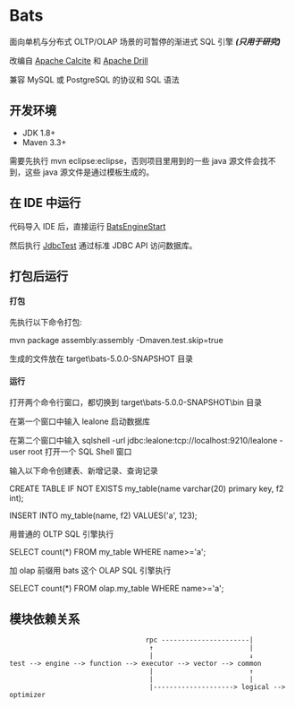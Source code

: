 # Bats

面向单机与分布式 OLTP/OLAP 场景的可暂停的渐进式 SQL 引擎 <b><i>(只用于研究)</i></b>

改编自 [Apache Calcite](https://calcite.apache.org/) 和 [Apache Drill](http://drill.apache.org/)

兼容 MySQL 或 PostgreSQL 的协议和 SQL 语法


## 开发环境

* JDK 1.8+
* Maven 3.3+


需要先执行 mvn eclipse:eclipse，否则项目里用到的一些 java 源文件会找不到，这些 java 源文件是通过模板生成的。



## 在 IDE 中运行

代码导入 IDE 后，直接运行 [BatsEngineStart](https://github.com/lealone/Bats/blob/master/bats-test/src/test/java/org/lealone/bats/test/start/BatsEngineStart.java) 

然后执行 [JdbcTest](https://github.com/lealone/Bats/blob/master/bats-test/src/test/java/org/lealone/bats/test/jdbc/JdbcTest.java) 通过标准 JDBC API 访问数据库。



## 打包后运行

#### 打包

先执行以下命令打包:

mvn package assembly:assembly -Dmaven.test.skip=true

生成的文件放在 target\bats-5.0.0-SNAPSHOT 目录


#### 运行

打开两个命令行窗口，都切换到 target\bats-5.0.0-SNAPSHOT\bin 目录

在第一个窗口中输入 lealone 启动数据库

在第二个窗口中输入 sqlshell -url jdbc:lealone:tcp://localhost:9210/lealone -user root 打开一个 SQL Shell 窗口

输入以下命令创建表、新增记录、查询记录

CREATE TABLE IF NOT EXISTS my_table(name varchar(20) primary key, f2 int);

INSERT INTO my_table(name, f2) VALUES('a', 123);

用普通的 OLTP SQL 引擎执行

SELECT count(*) FROM my_table WHERE name>='a';

加 olap 前缀用 bats 这个 OLAP SQL 引擎执行

SELECT count(*) FROM olap.my_table WHERE name>='a';





## 模块依赖关系

```
                                  rpc ----------------------|
                                   ↑                        |
                                   |                        ↓
test --> engine --> function --> executor --> vector --> common
                                   |                        ↑
                                   |                        |
                                   |--------------------> logical --> optimizer
```
